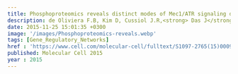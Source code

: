 ```yaml
---
title: Phosphoproteomics reveals distinct modes of Mec1/ATR signaling during DNA replication
description: de Oliviera F.B, Kim D, Cussiol J.R,<strong> Das J</strong>, Jeong M.C, Doerfler L, Schmidt K.H, Yu H, Smolka M.B
date: 2015-11-25 15:01:35 +0300
image: '/images/Phosphoproteomics-reveals.webp'
tags: [Gene_Regulatory_Networks]
href : 'https://www.cell.com/molecular-cell/fulltext/S1097-2765(15)00092-1?_returnURL=https%3A%2F%2Flinkinghub.elsevier.com%2Fretrieve%2Fpii%2FS1097276515000921%3Fshowall%3Dtrue'
published: Molecular Cell 2015
year : 2015
---
```

